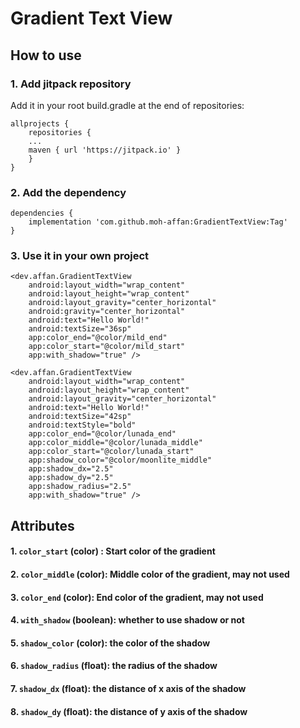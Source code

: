 # Gradient Text View

## How to use

### 1. Add jitpack repository
Add it in your root build.gradle at the end of repositories:

```
allprojects {
    repositories {
	...
	maven { url 'https://jitpack.io' }
    }
}
```

### 2. Add the dependency

```
dependencies {
    implementation 'com.github.moh-affan:GradientTextView:Tag'
}
```

### 3. Use it in your own project
```
<dev.affan.GradientTextView
    android:layout_width="wrap_content"
    android:layout_height="wrap_content"
    android:layout_gravity="center_horizontal"
    android:gravity="center_horizontal"
    android:text="Hello World!"
    android:textSize="36sp"
    app:color_end="@color/mild_end"
    app:color_start="@color/mild_start"
    app:with_shadow="true" />

<dev.affan.GradientTextView
    android:layout_width="wrap_content"
    android:layout_height="wrap_content"
    android:layout_gravity="center_horizontal"
    android:text="Hello World!"
    android:textSize="42sp"
    android:textStyle="bold"
    app:color_end="@color/lunada_end"
    app:color_middle="@color/lunada_middle"
    app:color_start="@color/lunada_start"
    app:shadow_color="@color/moonlite_middle"
    app:shadow_dx="2.5"
    app:shadow_dy="2.5"
    app:shadow_radius="2.5"
    app:with_shadow="true" />
```

## Attributes
#### 1. `color_start` (color) : Start color of the gradient
#### 2. `color_middle` (color): Middle color of the gradient, may not used
#### 3. `color_end` (color): End color of the gradient, may not used
#### 4. `with_shadow` (boolean): whether to use shadow or not 
#### 5. `shadow_color` (color): the color of the shadow 
#### 6. `shadow_radius` (float): the radius of the shadow 
#### 7. `shadow_dx` (float): the distance of x axis of the shadow 
#### 8. `shadow_dy` (float): the distance of y axis of the shadow 
